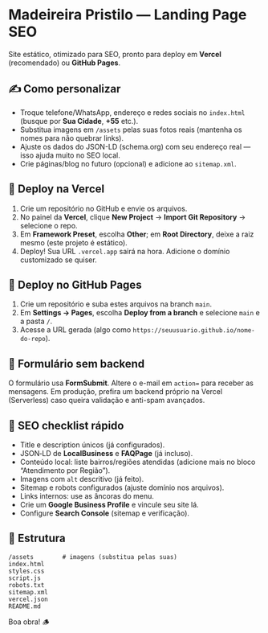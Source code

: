 # Madeireira Pristilo — Landing Page SEO

Site estático, otimizado para SEO, pronto para deploy em **Vercel** (recomendado) ou **GitHub Pages**.

## ✍️ Como personalizar
- Troque telefone/WhatsApp, endereço e redes sociais no `index.html` (busque por **Sua Cidade**, **+55** etc.).
- Substitua imagens em `/assets` pelas suas fotos reais (mantenha os nomes para não quebrar links).
- Ajuste os dados do JSON-LD (schema.org) com seu endereço real — isso ajuda muito no SEO local.
- Crie páginas/blog no futuro (opcional) e adicione ao `sitemap.xml`.

## 🚀 Deploy na Vercel
1. Crie um repositório no GitHub e envie os arquivos.
2. No painel da **Vercel**, clique **New Project** → **Import Git Repository** → selecione o repo.
3. Em **Framework Preset**, escolha **Other**; em **Root Directory**, deixe a raiz mesmo (este projeto é estático).
4. Deploy! Sua URL `.vercel.app` sairá na hora. Adicione o domínio customizado se quiser.

## 🚀 Deploy no GitHub Pages
1. Crie um repositório e suba estes arquivos na branch `main`.
2. Em **Settings → Pages**, escolha **Deploy from a branch** e selecione `main` e a pasta `/`.
3. Acesse a URL gerada (algo como `https://seuusuario.github.io/nome-do-repo`).

## 🧩 Formulário sem backend
O formulário usa **FormSubmit**. Altere o e-mail em `action=` para receber as mensagens. Em produção, prefira um backend próprio na Vercel (Serverless) caso queira validação e anti-spam avançados.

## 🔎 SEO checklist rápido
- Title e description únicos (já configurados).
- JSON‑LD de **LocalBusiness** e **FAQPage** (já incluso).
- Conteúdo local: liste bairros/regiões atendidas (adicione mais no bloco “Atendimento por Região”).
- Imagens com `alt` descritivo (já feito).
- Sitemap e robots configurados (ajuste domínio nos arquivos).
- Links internos: use as âncoras do menu.
- Crie um **Google Business Profile** e vincule seu site lá.
- Configure **Search Console** (sitemap e verificação).

## 📁 Estrutura
```
/assets        # imagens (substitua pelas suas)
index.html
styles.css
script.js
robots.txt
sitemap.xml
vercel.json
README.md
```

Boa obra! 🪵
